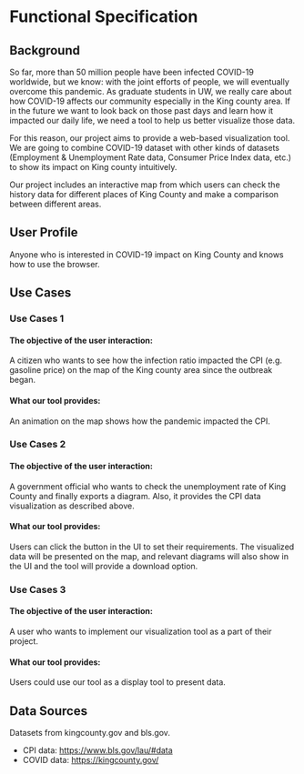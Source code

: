 # Functional Specification
## Background
So far, more than 50 million people have been infected COVID-19 worldwide, but we know: with the joint efforts of people, we will eventually overcome this pandemic. As graduate students in UW, we really care about how COVID-19 affects our community especially in the King county area. If in the future we want to look back on those past days and learn how it impacted our daily life, we need a tool to help us better visualize those data. 

For this reason, our project aims to provide a web-based visualization tool. We are going to combine COVID-19 dataset with other kinds of datasets (Employment & Unemployment Rate data, Consumer Price Index data, etc.) to show its impact on King county intuitively.

Our project includes an interactive map from which users can check the history data for different places of King County and make a comparison between different areas.
## User Profile
Anyone who is interested in COVID-19 impact on King County and knows how to use the browser.

## Use Cases
### Use Cases 1
#### The objective of the user interaction: 
A citizen who wants to see how the infection ratio impacted the CPI (e.g. gasoline price) on the map of the King county area since the outbreak began. 
#### What our tool provides: 
An animation on the map shows how the pandemic impacted the CPI.

### Use Cases 2
#### The objective of the user interaction: 
A government official who wants to check the unemployment rate of King County and finally exports a diagram. Also, it provides the CPI data visualization as described above.
#### What our tool provides:
Users can click the button in the UI to set their requirements. The visualized data will be presented on the map, and relevant diagrams will also show in the UI and the tool will provide a download option.  

### Use Cases 3
#### The objective of the user interaction: 
A user who wants to implement our visualization tool as a part of their project.
#### What our tool provides:
Users could use our tool as a display tool to present data.

## Data Sources
Datasets from kingcounty.gov and bls.gov.
* CPI data:
https://www.bls.gov/lau/#data
* COVID data:
https://kingcounty.gov/
